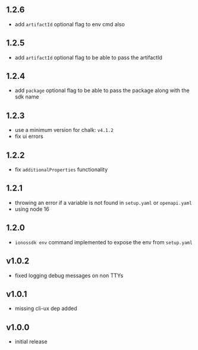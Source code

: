 ## 1.2.6

- add `artifactId` optional flag to env cmd also


## 1.2.5

- add `artifactId` optional flag to be able to pass the artifactId

## 1.2.4

- add `package` optional flag to be able to pass the package along with the sdk name

## 1.2.3

- use a minimum version for chalk: `v4.1.2`
- fix ui errors

## 1.2.2

- fix `additionalProperties` functionality

## 1.2.1

- throwing an error if a variable is not found in `setup.yaml` or `openapi.yaml`
- using node 16

## 1.2.0

- `ionossdk env` command implemented to expose the env from `setup.yaml`

## v1.0.2

- fixed logging debug messages on non TTYs

## v1.0.1

- missing cli-ux dep added

## v1.0.0

- initial release
